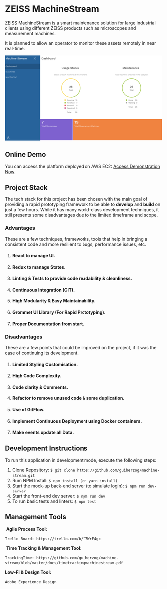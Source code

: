 
# ZEISS MachineStream

ZEISS MachineStream is a smart maintenance solution for large industrial clients using different ZEISS products such as microscopes and measurement machines. 

It is planned to allow an operator to monitor these assets remotely in near real-time.

![Image of Dashboard](https://github.com/guiherzog/machine-stream/blob/master/docs/dashboard.png?raw=true)

## Online Demo
You can access the platform deployed on AWS EC2:
[Access Demonstration Now](http://34.217.180.82:3000)

## Project Stack
The tech stack for this project has been chosen with the main goal of providing a rapid prototyping framework to be able to **develop** and **build** on just a few hours. While it has many world-class development techniques, it still presents some disadvantages due to the limited timeframe and scope.
### Advantages
These are a few techniques, frameworks, tools that help in bringing a consistent code and more resilient to bugs, performance issues, etc.
 1. #### React to manage UI.
 2. #### Redux to manage States.
 3. #### Linting & Tests to provide code readability & cleanliness.
 4. #### Continuous Integration (GIT).
 5. #### High Modularity & Easy Maintainability.
 6. #### Grommet UI Library (For Rapid Prototyping).
 7. #### Proper Documentation from start.

### Disadvantages
These are a few points that could be improved on the project, if it was the case of continuing its development.

 1. #### Limited Styling Customisation.
 2. #### High Code Complexity.
 3. #### Code clarity & Comments.
 4. #### Refactor to remove unused code & some duplication.
 5. #### Use of **GitFlow**.
 6. #### Implement Continuous Deployment using Docker containers.
 7. #### Make events update all Data.

## Development Instructions 
To run this application in development mode, execute the following steps:

  1. Clone Repository:
    ```
      $ git clone https://github.com/guiherzog/machine-stream.git
    ```
  2. Rum NPM Install:
    ```
    $ npm install (or yarn install)
    ```
  3. Start the mock-up back-end server (to simulate login):
    ```
    $ npm run dev-server
    ```
  4. Start the front-end dev server:
    ```
    $ npm run dev
    ```
  5. To run basic tests and linters:
    ```
    $ npm test
    ```

## Management Tools

  **Agile Process Tool:** 
  
    Trello Board: https://trello.com/b/I7WrF4gc
    
  **Time Tracking & Management Tool:**
  
    TrackingTime: https://github.com/guiherzog/machine-stream/blob/master/docs/timetrackingmachinestream.pdf
    
  **Low-Fi & Design Tool:**
  
    Adobe Experience Design

